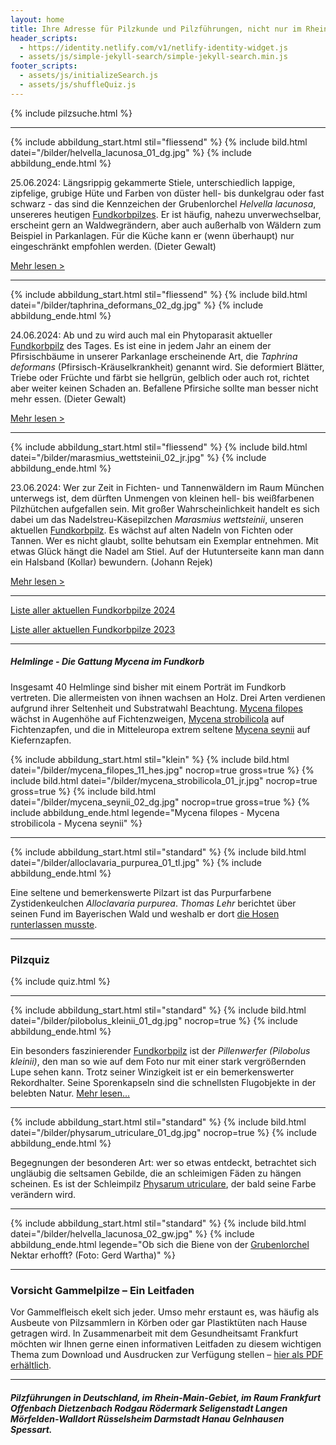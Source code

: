 ```yaml
---
layout: home
title: Ihre Adresse für Pilzkunde und Pilzführungen, nicht nur im Rhein-Main-Gebiet
header_scripts:
  - https://identity.netlify.com/v1/netlify-identity-widget.js
  - assets/js/simple-jekyll-search/simple-jekyll-search.min.js
footer_scripts:
  - assets/js/initializeSearch.js
  - assets/js/shuffleQuiz.js
---
```

{% include pilzsuche.html %}

- - -

{% include abbildung_start.html stil="fliessend" %}
{% include bild.html datei="/bilder/helvella_lacunosa_01_dg.jpg" %}
{% include abbildung_ende.html %}

25.06.2024: Längsrippig gekammerte Stiele, unterschiedlich lappige, zipfelige, grubige Hüte und Farben von düster hell- bis dunkelgrau oder fast schwarz - das sind die Kennzeichen der Grubenlorchel *Helvella lacunosa*, unsereres heutigen [Fundkorbpilzes](AA "Glossar-"). Er ist häufig, nahezu unverwechselbar, erscheint gern an Waldwegrändern, aber auch außerhalb von Wäldern zum Beispiel in Parkanlagen. Für die Küche kann er (wenn überhaupt) nur eingeschränkt empfohlen werden. (Dieter Gewalt)

[Mehr lesen >](/pilze/helvella-lacunosa-grubenlorchel)

<div style="clear:  both"></div>

- - -

{% include abbildung_start.html stil="fliessend" %}
{% include bild.html datei="/bilder/taphrina_deformans_02_dg.jpg" %}
{% include abbildung_ende.html %}

24.06.2024: Ab und zu wird auch mal ein Phytoparasit aktueller [Fundkorbpilz](AA "Glossar-") des Tages. Es ist eine in jedem Jahr an einem der Pfirsischbäume in unserer Parkanlage erscheinende Art, die *Taphrina deformans* (Pfirsisch-Kräuselkrankheit) genannt wird. Sie deformiert Blätter, Triebe oder Früchte und färbt sie hellgrün, gelblich oder auch rot, richtet aber weiter keinen Schaden an. Befallene Pfirsiche sollte man besser nicht mehr essen. (Dieter Gewalt)

[Mehr lesen >](/pilze/taphrina-deformans-pfirsisch-kräuselkrankheit)

<div style="clear:  both"></div>

- - -

{% include abbildung_start.html stil="fliessend" %}
{% include bild.html datei="/bilder/marasmius_wettsteinii_02_jr.jpg" %}
{% include abbildung_ende.html %}

23.06.2024: Wer zur Zeit in Fichten- und Tannenwäldern im Raum München unterwegs ist, dem dürften Unmengen von kleinen hell- bis weißfarbenen Pilzhütchen aufgefallen sein. Mit großer Wahrscheinlichkeit handelt es sich dabei um das Nadelstreu-Käsepilzchen *Marasmius wettsteinii*, unseren aktuellen [Fundkorbpilz](AA "Glossar-"). Es wächst auf alten Nadeln von Fichten oder Tannen. Wer es nicht glaubt, sollte behutsam ein Exemplar entnehmen. Mit etwas Glück hängt die Nadel am Stiel. Auf der Hutunterseite kann man dann ein Halsband (Kollar) bewundern. (Johann Rejek)

[Mehr lesen >](/pilze/marasmius-wettsteinii-nadelstreu-käsepilzchen)

<div style="clear:  both"></div>

- - -

[Liste aller aktuellen Fundkorbpilze 2024](/artikel/liste-aller-aktuellen-fundkorbpilze-2024.html)

[Liste aller aktuellen Fundkorbpilze 2023](/artikel/liste-aller-aktuellen-fundkorbpilze-2023.html)

- - -

##### Helmlinge - Die Gattung *Mycena* im Fundkorb

Insgesamt 40 Helmlinge sind bisher mit einem Porträt im Fundkorb vertreten. Die allermeisten von ihnen wachsen an Holz. Drei Arten verdienen aufgrund ihrer Seltenheit und Substratwahl Beachtung. [Mycena filopes](/pilze/mycena-filopes-zerbrechlicher-fadenhelmling) wächst in Augenhöhe auf Fichtenzweigen, [Mycena strobilicola](/pilze/mycena-strobilicola-fichtenzapfenhelmling) auf Fichtenzapfen, und die in Mitteleuropa extrem seltene [Mycena seynii](/pilze/mycena-seynii-mediterraner-kiefernzapfenhelmling) auf Kiefernzapfen.

{% include abbildung_start.html stil="klein" %}
{% include bild.html datei="/bilder/mycena_filopes_11_hes.jpg" nocrop=true gross=true %}
{% include bild.html datei="/bilder/mycena_strobilicola_01_jr.jpg" nocrop=true gross=true %}
{% include bild.html datei="/bilder/mycena_seynii_02_dg.jpg" nocrop=true gross=true %}
{% include abbildung_ende.html legende="Mycena filopes - Mycena strobilicola - Mycena seynii" %}

- - -

{% include abbildung_start.html stil="standard" %}
{% include bild.html datei="/bilder/alloclavaria_purpurea_01_tl.jpg" %}
{% include abbildung_ende.html %}

Eine seltene und bemerkenswerte Pilzart ist das Purpurfarbene Zystidenkeulchen *Alloclavaria purpurea*. *Thomas Lehr* berichtet über seinen Fund im Bayerischen Wald und weshalb er dort [die Hosen runterlassen musste](/pilze/alloclavaria-purpurea-purpurfarbenes-zystidenkeulchen).

- - -

### Pilzquiz

{% include quiz.html %}

- - -

{% include abbildung_start.html stil="standard" %}
{% include bild.html datei="/bilder/pilobolus_kleinii_01_dg.jpg" nocrop=true %}
{% include abbildung_ende.html %}

Ein besonders faszinierender [Fundkorbpilz](AA "Glossar-") ist der *Pillenwerfer (Pilobolus kleinii)*, den man so wie auf dem Foto nur mit einer stark vergrößernden Lupe sehen kann. Trotz seiner Winzigkeit ist er ein bemerkenswerter Rekordhalter. Seine Sporenkapseln sind die schnellsten Flugobjekte in der belebten Natur. [Mehr lesen...](/pilze/pilobolus-kleinii-pillenwerfer)

- - -

{% include abbildung_start.html stil="standard" %}
{% include bild.html datei="/bilder/physarum_utriculare_01_dg.jpg" nocrop=true %}
{% include abbildung_ende.html %}

Begegnungen der besonderen Art: wer so etwas entdeckt, betrachtet sich ungläubig die seltsamen Gebilde, die an schleimigen Fäden zu hängen scheinen. Es ist der Schleimpilz [Physarum utriculare](/pilze/physarum-utriculare-fadenfruchtschleimpilz), der bald seine Farbe verändern wird.

- - -

{% include abbildung_start.html stil="standard" %}
{% include bild.html datei="/bilder/helvella_lacunosa_02_gw.jpg" %}
{% include abbildung_ende.html legende="Ob sich die Biene von der <a href='/pilze/helvella-lacunosa-grubenlorchel'>Grubenlorchel</a> Nektar erhofft?  (Foto: Gerd Wartha)" %}

- - -

### Vorsicht Gammelpilze – Ein Leitfaden

Vor Gammelfleisch ekelt sich jeder. Umso mehr erstaunt es, was häufig als Ausbeute von Pilzsammlern in Körben oder gar Plastiktüten nach Hause getragen wird. In Zusammenarbeit mit dem Gesundheitsamt Frankfurt möchten wir Ihnen gerne einen informativen Leitfaden zu diesem wichtigen Thema zum Download und Ausdrucken zur Verfügung stellen – [hier als PDF erhältlich](/assets/docs/Fundkorb.de-Gammelpilze.pdf).

- - -

##### Pilzführungen in Deutschland, im Rhein-Main-Gebiet, im Raum Frankfurt Offenbach Dietzenbach Rodgau Rödermark Seligenstadt Langen Mörfelden-Walldort Rüsselsheim Darmstadt Hanau Gelnhausen Spessart.